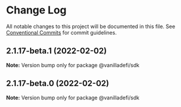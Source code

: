 # Change Log

All notable changes to this project will be documented in this file.
See [Conventional Commits](https://conventionalcommits.org) for commit guidelines.

## 2.1.17-beta.1 (2022-02-02)

**Note:** Version bump only for package @vanilladefi/sdk





## 2.1.17-beta.0 (2022-02-02)

**Note:** Version bump only for package @vanilladefi/sdk
